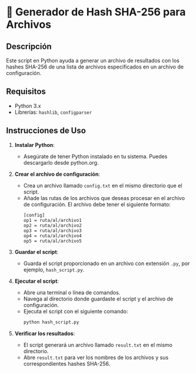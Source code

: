 # 📝 Generador de Hash SHA-256 para Archivos

## Descripción
Este script en Python ayuda a generar un archivo de resultados con los hashes SHA-256 de una lista de archivos especificados en un archivo de configuración.

## Requisitos
- Python 3.x
- Librerías: `hashlib`, `configparser`

## Instrucciones de Uso

1. **Instalar Python**:
   - Asegúrate de tener Python instalado en tu sistema. Puedes descargarlo desde python.org.

2. **Crear el archivo de configuración**:
   - Crea un archivo llamado `config.txt` en el mismo directorio que el script.
   - Añade las rutas de los archivos que deseas procesar en el archivo de configuración. El archivo debe tener el siguiente formato:
     ```
     [config]
     op1 = ruta/al/archivo1
     op2 = ruta/al/archivo2
     op3 = ruta/al/archivo3
     op4 = ruta/al/archivo4
     op5 = ruta/al/archivo5
     ```

3. **Guardar el script**:
   - Guarda el script proporcionado en un archivo con extensión `.py`, por ejemplo, `hash_script.py`.

4. **Ejecutar el script**:
   - Abre una terminal o línea de comandos.
   - Navega al directorio donde guardaste el script y el archivo de configuración.
   - Ejecuta el script con el siguiente comando:
     ```bash
     python hash_script.py
     ```

5. **Verificar los resultados**:
   - El script generará un archivo llamado `result.txt` en el mismo directorio.
   - Abre `result.txt` para ver los nombres de los archivos y sus correspondientes hashes SHA-256.
